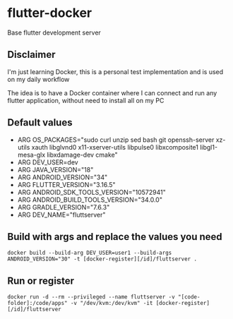 # flutter-docker

Base flutter development server

## Disclaimer

I'm just learning Docker, this is a personal test implementation and is used on my daily workflow

The idea is to have a Docker container where I can connect and run any flutter application, without need to install all on my PC

## Default values

- ARG OS_PACKAGES="sudo curl unzip sed bash git openssh-server xz-utils xauth libglvnd0 x11-xserver-utils libpulse0 libxcomposite1 libgl1-mesa-glx libxdamage-dev cmake"
- ARG DEV_USER=dev
- ARG JAVA_VERSION="18"
- ARG ANDROID_VERSION="34"
- ARG FLUTTER_VERSION="3.16.5"
- ARG ANDROID_SDK_TOOLS_VERSION="10572941"
- ARG ANDROID_BUILD_TOOLS_VERSION="34.0.0"
- ARG GRADLE_VERSION="7.6.3"
- ARG DEV_NAME="fluttserver"

## Build with args and replace the values you need

`docker build --build-arg DEV_USER=user1 --build-args ANDROID_VERSION="30" -t [docker-register][/id]/fluttserver .`

## Run or register

`docker run -d --rm --privileged --name fluttserver -v "[code-folder]:/code/apps" -v "/dev/kvm:/dev/kvm" -it [docker-register][/id]/fluttserver`
